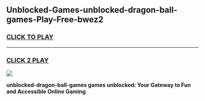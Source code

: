 
## Unblocked-Games-unblocked-dragon-ball-games-Play-Free-bwez2
<h3>
<a href="https://premium76.site?title=unblocked-dragon-ball-games&ref=18A1">CLICK TO PLAY</a></h3>
<hr>

<h3>
<a href="https://premium76.site?title=unblocked-dragon-ball-games&ref=18A1">CLICK 2 PLAY</a>
  
</h3>

<a href="https://premium76.site?title=unblocked-dragon-ball-games&ref=18A1"><img src="https://clearcache.store/games.png"></a>


**unblocked-dragon-ball-games games unblocked: Your Gateway to Fun and Accessible Online Gaming**
